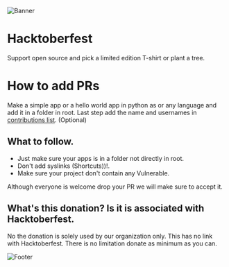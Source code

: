 ![Banner](../main/_data/HF2020.png)

# Hacktoberfest
Support open source and pick a limited edition T-shirt or plant a tree.

# How to add PRs
Make a simple app or a hello world app in python as or any language and add it in a folder in root.
Last step add the name and usernames in [contributions list](https://github.com/devRaspberry/hacktoberfest/blob/main/contributors-list.md). (Optional)

## What to follow.
 - Just make sure your apps is in a folder not directly in root.
 - Don't add syslinks (Shortcuts))!.
 - Make sure your project don't contain any Vulnerable.

 Although everyone is welcome drop your PR we will make sure to accept it.
 
 ## What's this donation? Is it is associated with Hacktoberfest.
 No the donation is solely used by our organization only. This has no link with Hacktoberfest. There is no limitation donate as minimum as you can.
 
![Footer](../main/_data/_Sponsors.svg)
